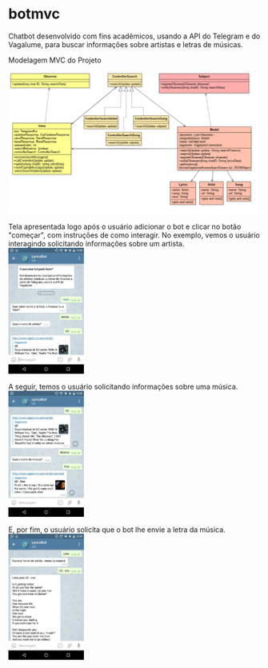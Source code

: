 # botmvc
Chatbot desenvolvido com fins acadêmicos, usando a API do Telegram e do Vagalume, para buscar informações sobre artistas e letras de músicas.

Modelagem MVC do Projeto

![Alt text](/source/screenshots/botmvc.png?raw=true "MVC")

Tela apresentada logo após o usuário adicionar o bot e clicar no botão "começar", com instruções de como interagir.
No exemplo, vemos o usuário interagindo solicitando informações sobre um artista.
<br />
<img src="/source/screenshots/artista.jpg" width="30%" height="30%">

A seguir, temos o usuário solicitando informações sobre uma música.
<br />
<img src="/source/screenshots/musicaone.jpg" width="30%" height="30%">

E, por fim, o usuário solicita que o bot lhe envie a letra da música.
<br />
<img src="/source/screenshots/letra.jpg" width="30%" height="30%">
